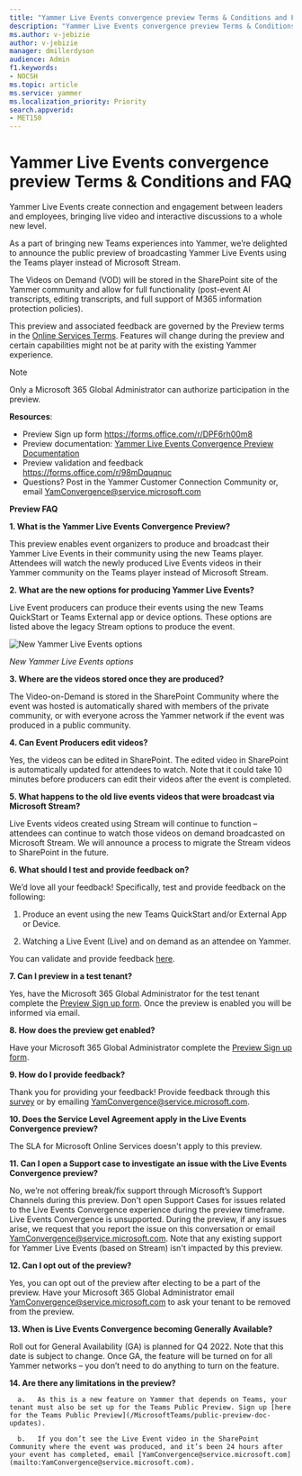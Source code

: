 ```yaml
---
title: "Yammer Live Events convergence preview Terms & Conditions and FAQ"
description: "Yammer Live Events convergence preview Terms & Conditions and FAQ"
ms.author: v-jebizie
author: v-jebizie
manager: dmillerdyson
audience: Admin
f1.keywords:
- NOCSH
ms.topic: article
ms.service: yammer
ms.localization_priority: Priority
search.appverid:
- MET150
---
```


# Yammer Live Events convergence preview Terms & Conditions and FAQ
Yammer Live Events create connection and engagement between leaders and employees, bringing live video and interactive discussions to a whole new level.

As a part of bringing new Teams experiences into Yammer, we’re delighted to announce the public preview of broadcasting Yammer Live Events using the Teams player instead of Microsoft Stream. 

The Videos on Demand (VOD) will be stored in the SharePoint site of the Yammer community and allow for full functionality (post-event AI transcripts, editing transcripts, and full support of M365 information protection policies).

This preview and associated feedback are governed by the Preview terms in the [Online Services Terms](https://www.microsoft.com/Licensing/product-licensing/products). Features will change during the preview and certain capabilities might not be at parity with the existing Yammer experience. 

  > [!NOTE]
> Only a Microsoft 365 Global Administrator can authorize participation in the preview. 

**Resources**: 
* Preview Sign up form https://forms.office.com/r/DPF6rh00m8 
* Preview documentation: [Yammer Live Events Convergence Preview Documentation](/yammer/manage-yammer-groups/yammer-live-events-documentation)
* Preview validation and feedback https://forms.office.com/r/98mDquqnuc 
* Questions?  Post in the Yammer Customer Connection Community or, email [YamConvergence@service.microsoft.com](mailto:YamConvergence@service.microsoft.com) 

**Preview FAQ**

**1.	What is the Yammer Live Events Convergence Preview?**

This preview enables event organizers to produce and broadcast their Yammer Live Events in their community using the new Teams player. Attendees will watch the newly produced Live Events videos in their Yammer community on the Teams player instead of Microsoft Stream.

**2.	What are the new options for producing Yammer Live Events?**

Live Event producers can produce their events using the new Teams QuickStart or Teams External app or device options. These options are listed above the legacy Stream options to produce the event. 

![New Yammer Live Events options](/media/new-yammer-live-events-options.png) 

*New Yammer Live Events options*
 
**3.	Where are the videos stored once they are produced?**

The Video-on-Demand is stored in the SharePoint Community where the event was hosted is automatically shared with members of the private community, or with everyone across the Yammer network if the event was produced in a public community. 

**4.	Can Event Producers edit videos?**

Yes, the videos can be edited in SharePoint. The edited video in SharePoint is automatically updated for attendees to watch. Note that it could take 10 minutes before producers can edit their videos after the event is completed.  

**5.	What happens to the old live events videos that were broadcast via Microsoft Stream?**

Live Events videos created using Stream will continue to function – attendees can continue to watch those videos on demand broadcasted on Microsoft Stream. We will announce a process to migrate the Stream videos to SharePoint in the future.

**6.	What should I test and provide feedback on?**

We’d love all your feedback! Specifically, test and provide feedback on the following:

  1.   Produce an event using the new Teams QuickStart and/or External App or Device.

  2.   Watching a Live Event (Live) and on demand as an attendee on Yammer.

You can validate and provide feedback [here](https://forms.office.com/r/98mDquqnuc).

**7.	Can I preview in a test tenant?** 

Yes, have the Microsoft 365 Global Administrator for the test tenant complete the [Preview Sign up form](https://forms.office.com/r/DPF6rh00m8). Once the preview is enabled you will be informed via email.

**8.	How does the preview get enabled?**

Have your Microsoft 365 Global Administrator complete the [Preview Sign up form](https://forms.office.com/r/DPF6rh00m8). 

**9.	How do I provide feedback?**

Thank you for providing your feedback! Provide feedback through this [survey](https://forms.office.com/r/98mDquqnuc) or by emailing [YamConvergence@service.microsoft.com](mailto:YamConvergence@service.microsoft.com).

**10.	Does the Service Level Agreement apply in the Live Events Convergence preview?**

The SLA for Microsoft Online Services doesn't apply to this preview.
 
**11.	Can I open a Support case to investigate an issue with the Live Events Convergence preview?**

No, we’re not offering break/fix support through Microsoft’s Support Channels during this preview. Don't open Support Cases for issues related to the Live Events Convergence experience during the preview timeframe. Live Events Convergence is unsupported. During the preview, if any issues arise, we request that you report the issue on this conversation or email [YamConvergence@service.microsoft.com](mailto:YamConvergence@service.microsoft.com). Note that any existing support for Yammer Live Events (based on Stream) isn't impacted by this preview. 

**12.	Can I opt out of the preview?**

Yes, you can opt out of the preview after electing to be a part of the preview. Have your Microsoft 365 Global Administrator email [YamConvergence@service.microsoft.com](mailto:YamConvergence@service.microsoft.com) to ask your tenant to be removed from the preview.

**13.	When is Live Events Convergence becoming Generally Available?** 

Roll out for General Availability (GA) is planned for Q4 2022. Note that this date is subject to change. Once GA, the feature will be turned on for all Yammer networks – you don’t need to do anything to turn on the feature. 

**14.	Are there any limitations in the preview?**

      a.   As this is a new feature on Yammer that depends on Teams, your tenant must also be set up for the Teams Public Preview. Sign up [here for the Teams Public Preview](/MicrosoftTeams/public-preview-doc-updates).

      b.   If you don’t see the Live Event video in the SharePoint Community where the event was produced, and it’s been 24 hours after your event has completed, email [YamConvergence@service.microsoft.com](mailto:YamConvergence@service.microsoft.com). 
